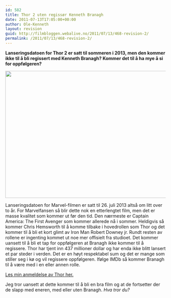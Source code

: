 ```yaml
---
id: 582
title: Thor 2 uten regissør Kenneth Branagh
date: 2011-07-13T17:05:00+00:00
author: Ole-Kenneth
layout: revision
guid: http://filmbloggen.webalive.no/2011/07/13/468-revision-2/
permalink: /2011/07/13/468-revision-2/
---
```

**Lanseringsdatoen for Thor 2 er satt til sommeren i 2013, men den kommer ikke til å bli regissert med Kenneth Branagh? Kommer det til å ha mye å si for oppfølgeren?**

<a href="http://filmbloggen.net/2011/07/02/thor-2-uten-regissor-kenneth-branagh/manhattan-3/" rel="attachment wp-att-469"><img class="alignnone size-large wp-image-469" title="MANHATTAN" src="http://filmbloggen.net/wp-content/uploads//2011/07/thor-1024x682.jpg" alt="" width="600" height="399" /></a>

Lanseringsdatoen for Marvel-filmen er satt til 26. juli 2013 altså om litt over to år. For Marvelfansen så blir dette nok en etterlengtet film, men det er masse kvalitet som kommer ut før den tid. Den nærmeste er Captain America: The First Avenger som kommer allerede nå i sommer. Heldigvis så kommer Chris Hemsworth til å komme tilbake i hovedrollen som Thor og det kommer til å bli et kort glimt av Iron Man Robert Downey jr. Rundt resten av rollene er ingenting kommet ut noe mer offisielt fra studioet. Det kommer uansett til å bli et tap for oppfølgeren at Branagh ikke kommer til å regissere. Thor har tjent inn 437 millioner dollar og har enda ikke blitt lansert et par steder i verden. Det er en høyt respektabel sum og det er mange som stiller seg i kø og vil regissere oppfølgeren. Ifølge IMDb så kommer Branagh til å være med i en eller annen rolle.

[Les min anmeldelse av Thor her.](http://filmbloggen.net/2011/04/29/marvel-magien-fortsetter/)

Jeg tror uansett at dette kommer til å bli en bra film og at de fortsetter der de slapp med eneren, med eller uten Branagh. _Hva tror du?_